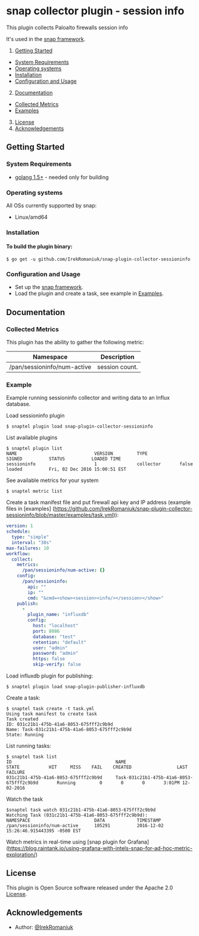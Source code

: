 # snap collector plugin - session info
This plugin collects Paloalto firewalls session info  

It's used in the [snap framework](http://github.com:intelsdi-x/snap).

1. [Getting Started](#getting-started)
  * [System Requirements](#system-requirements)
  * [Operating systems](#operating-systems)
  * [Installation](#installation)
  * [Configuration and Usage](#configuration-and-usage)
2. [Documentation](#documentation)
  * [Collected Metrics](#collected-metrics)
  * [Examples](#examples)
3. [License](#license-and-authors)
4. [Acknowledgements](#acknowledgements)

## Getting Started
### System Requirements
* [golang 1.5+](https://golang.org/dl/)  - needed only for building

### Operating systems
All OSs currently supported by snap:
* Linux/amd64

### Installation
#### To build the plugin binary:
```
$ go get -u github.com/IrekRomaniuk/snap-plugin-collector-sessioninfo
```
### Configuration and Usage
* Set up the [snap framework](https://github.com/intelsdi-x/snap/blob/master/README.md#getting-started).
* Load the plugin and create a task, see example in [Examples](https://github.com/IrekRomaniuk/snap-plugin-collector-sessioninfo/tree/master/examples).

## Documentation

### Collected Metrics

This plugin has the ability to gather the following metric:

Namespace | Description
----------|-----------------------
/pan/sessioninfo/num-active | session count.


### Example
Example running sessioninfo collector and writing data to an Influx database.

Load sessioninfo plugin
```
$ snaptel plugin load snap-plugin-collector-sessioninfo
```
List available plugins
```
$ snaptel plugin list
NAME                             VERSION         TYPE            SIGNED          STATUS          LOADED TIME
sessioninfo                      1               collector       false           loaded          Fri, 02 Dec 2016 15:00:51 EST
```
See available metrics for your system
```
$ snaptel metric list
```

Create a task manifest file and put firewall api key and IP address  (example files in [examples] (https://github.com/IrekRomaniuk/snap-plugin-collector-sessioninfo/blob/master/examples/task.yml)):
```yaml
version: 1
schedule:
  type: "simple"
  interval: "30s"
max-failures: 10
workflow:
  collect:
    metrics:
      /pan/sessioninfo/num-active: {}
    config:
      /pan/sessioninfo:
        api: ""
        ip: ""
        cmd: "&cmd=<show><session><info/></session></show>"
    publish:
      -
        plugin_name: "influxdb"
        config:
          host: "localhost"
          port: 8086
          database: "test"
          retention: "default"
          user: "admin"
          password: "admin"
          https: false
          skip-verify: false
```
Load influxdb plugin for publishing:
```
$ snaptel plugin load snap-plugin-publisher-influxdb
```

Create a task:
```
$ snaptel task create -t task.yml
Using task manifest to create task
Task created
ID: 031c21b1-475b-41a6-8053-675fff2c9b9d
Name: Task-031c21b1-475b-41a6-8053-675fff2c9b9d
State: Running
```

List running tasks:
```
$ snaptel task list
ID                                       NAME                                            STATE           HIT     MISS    FAIL    CREATED                 LAST FAILURE
031c21b1-475b-41a6-8053-675fff2c9b9d     Task-031c21b1-475b-41a6-8053-675fff2c9b9d       Running         0       0       0       3:01PM 12-02-2016
```
Watch the task
```
$snaptel task watch 031c21b1-475b-41a6-8053-675fff2c9b9d
Watching Task (031c21b1-475b-41a6-8053-675fff2c9b9d):
NAMESPACE                        DATA            TIMESTAMP
/pan/sessioninfo/num-active      105291          2016-12-02 15:26:46.915443395 -0500 EST
```
Watch metrics in real-time using [snap plugin for Grafana] (https://blog.raintank.io/using-grafana-with-intels-snap-for-ad-hoc-metric-exploration/)

## License
This plugin is Open Source software released under the Apache 2.0 [License](LICENSE).

## Acknowledgements
* Author: [@IrekRomaniuk](https://github.com/IrekRomaniuk/)

